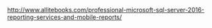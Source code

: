 http://www.allitebooks.com/professional-microsoft-sql-server-2016-reporting-services-and-mobile-reports/